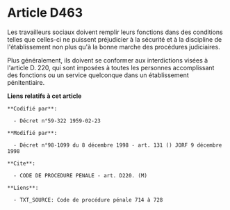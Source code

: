 # Article D463

Les travailleurs sociaux doivent remplir leurs fonctions dans des conditions telles que celles-ci ne puissent préjudicier à
la sécurité et à la discipline de l'établissement non plus qu'à la bonne marche des procédures judiciaires.

Plus généralement, ils doivent se conformer aux interdictions visées à l'article D. 220, qui sont imposées à toutes les
personnes accomplissant des fonctions ou un service quelconque dans un établissement pénitentiaire.

**Liens relatifs à cet article**

	**Codifié par**:

	  - Décret n°59-322 1959-02-23

	**Modifié par**:

	  - Décret n°98-1099 du 8 décembre 1998 - art. 131 () JORF 9 décembre 1998

	**Cite**:

	  - CODE DE PROCEDURE PENALE - art. D220. (M)

	**Liens**:

	  - TXT_SOURCE: Code de procédure pénale 714 à 728
